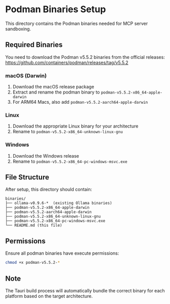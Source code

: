 # Podman Binaries Setup

This directory contains the Podman binaries needed for MCP server sandboxing.

## Required Binaries

You need to download the Podman v5.5.2 binaries from the official releases:
https://github.com/containers/podman/releases/tag/v5.5.2

### macOS (Darwin)

1. Download the macOS release package
2. Extract and rename the podman binary to `podman-v5.5.2-x86_64-apple-darwin`
3. For ARM64 Macs, also add `podman-v5.5.2-aarch64-apple-darwin`

### Linux

1. Download the appropriate Linux binary for your architecture
2. Rename to `podman-v5.5.2-x86_64-unknown-linux-gnu`

### Windows

1. Download the Windows release
2. Rename to `podman-v5.5.2-x86_64-pc-windows-msvc.exe`

## File Structure

After setup, this directory should contain:

```
binaries/
├── ollama-v0.9.6-*  (existing Ollama binaries)
├── podman-v5.5.2-x86_64-apple-darwin
├── podman-v5.5.2-aarch64-apple-darwin
├── podman-v5.5.2-x86_64-unknown-linux-gnu
├── podman-v5.5.2-x86_64-pc-windows-msvc.exe
└── README.md (this file)
```

## Permissions

Ensure all podman binaries have execute permissions:

```bash
chmod +x podman-v5.5.2-*
```

## Note

The Tauri build process will automatically bundle the correct binary for each platform based on the target architecture.
